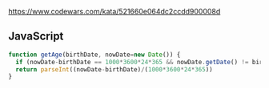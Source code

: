 https://www.codewars.com/kata/521660e064dc2ccdd900008d

## JavaScript
```js
function getAge(birthDate, nowDate=new Date()) {
  if (nowDate-birthDate == 1000*3600*24*365 && nowDate.getDate() != birthDate.getDate()) return 0
  return parseInt((nowDate-birthDate)/(1000*3600*24*365))
}
```